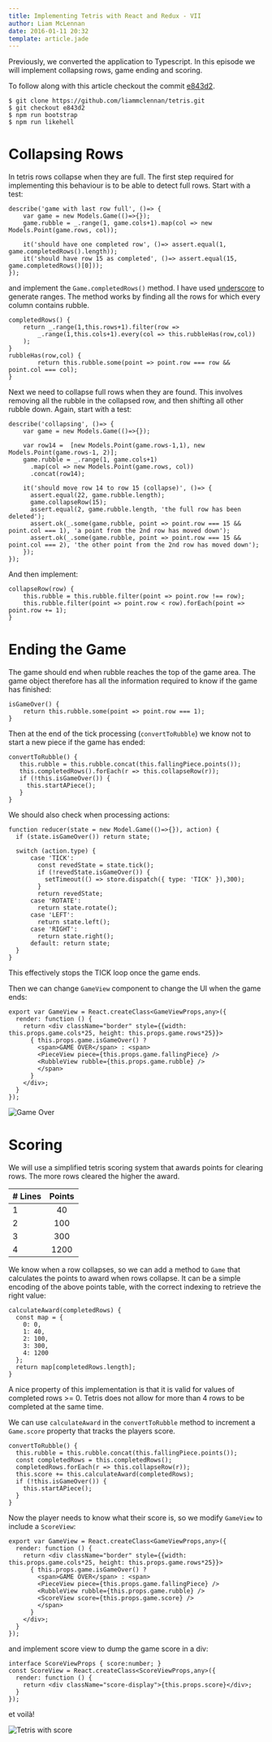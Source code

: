 ```yaml
---
title: Implementing Tetris with React and Redux - VII
author: Liam McLennan
date: 2016-01-11 20:32
template: article.jade
---
```


Previously, we converted the application to Typescript. In this episode we will implement collapsing rows, game ending and scoring.

To follow along with this article checkout the commit [e843d2](https://github.com/liammclennan/tetris/commit/e843d275a52d7ad72862b663638bb84d098f9c07).

```
$ git clone https://github.com/liammclennan/tetris.git
$ git checkout e843d2
$ npm run bootstrap
$ npm run likehell
```

Collapsing Rows
===============

In tetris rows collapse when they are full. The first step required for implementing this behaviour is to be able to detect full rows. Start with a test:

```
describe('game with last row full', ()=> {
	var game = new Models.Game(()=>{});
	game.rubble = _.range(1, game.cols+1).map(col => new Models.Point(game.rows, col));

	it('should have one completed row', ()=> assert.equal(1, game.completedRows().length));
	it('should have row 15 as completed', ()=> assert.equal(15, game.completedRows()[0]));
});
```

and implement the `Game.completedRows()` method. I have used [underscore](http://underscorejs.org/) to generate ranges. The method works by finding all the rows for which every column contains rubble.

```
completedRows() {
	return _.range(1,this.rows+1).filter(row =>
  		_.range(1,this.cols+1).every(col => this.rubbleHas(row,col))
	);
}
rubbleHas(row,col) {
    	return this.rubble.some(point => point.row === row && point.col === col);
}
```

Next we need to collapse full rows when they are found. This involves removing all the rubble in the collapsed row, and then shifting all other rubble down. Again, start with a test:

```
describe('collapsing', ()=> {
	var game = new Models.Game(()=>{});

	var row14 =  [new Models.Point(game.rows-1,1), new Models.Point(game.rows-1, 2)];
	game.rubble = _.range(1, game.cols+1)
	  .map(col => new Models.Point(game.rows, col))
	  .concat(row14);

	it('should move row 14 to row 15 (collapse)', ()=> {
	  assert.equal(22, game.rubble.length);
	  game.collapseRow(15);
	  assert.equal(2, game.rubble.length, 'the full row has been deleted');
	  assert.ok(_.some(game.rubble, point => point.row === 15 && point.col === 1), 'a point from the 2nd row has moved down');
	  assert.ok(_.some(game.rubble, point => point.row === 15 && point.col === 2), 'the other point from the 2nd row has moved down');
	});
});
```

And then implement:

```
collapseRow(row) {
	this.rubble = this.rubble.filter(point => point.row !== row);
	this.rubble.filter(point => point.row < row).forEach(point => point.row += 1);
}
```

Ending the Game
===========

The game should end when rubble reaches the top of the game area. The game object therefore has all the information required to know if the game has finished:

   	isGameOver() {
    	return this.rubble.some(point => point.row === 1);
  	}

 Then at the end of the tick processing (`convertToRubble`) we know not to start a new piece if the game has ended:

 ```
convertToRubble() {
    this.rubble = this.rubble.concat(this.fallingPiece.points());
    this.completedRows().forEach(r => this.collapseRow(r));
    if (!this.isGameOver()) {
      this.startAPiece();
	}
}
```

We should also check when processing actions:

```
function reducer(state = new Model.Game(()=>{}), action) {
  if (state.isGameOver()) return state;

  switch (action.type) {
      case 'TICK':
        const revedState = state.tick();
        if (!revedState.isGameOver()) {
          setTimeout(() => store.dispatch({ type: 'TICK' }),300);
        }
        return revedState;
      case 'ROTATE':
        return state.rotate();
      case 'LEFT':
        return state.left();
      case 'RIGHT':
        return state.right();
      default: return state;
  }
}
```

This effectively stops the TICK loop once the game ends.

Then we can change `GameView` component to change the UI when the game ends:

```
export var GameView = React.createClass<GameViewProps,any>({
  render: function () {
    return <div className="border" style={{width: this.props.game.cols*25, height: this.props.game.rows*25}}>
      { this.props.game.isGameOver() ?
        <span>GAME OVER</span> : <span>
        <PieceView piece={this.props.game.fallingPiece} />
        <RubbleView rubble={this.props.game.rubble} />
        </span>
      }
    </div>;
  }
});
```

<img src="gameover.png" alt="Game Over" />

Scoring
======

We will use a simplified tetris scoring system that awards points for clearing rows. The more rows cleared the higher the award.

| # Lines | Points  |        
| --------|:-------:|
| 1       | 40      |
| 2       | 100     |
| 3       | 300     |
| 4       | 1200    |

We know when a row collapses, so we can add a method to `Game` that calculates the points to award when rows collapse. It can be a simple encoding of the above points table, with the correct indexing to retrieve the right value:

```
calculateAward(completedRows) {
  const map = {
    0: 0,
    1: 40,
    2: 100,
    3: 300,
    4: 1200
  };
  return map[completedRows.length];
}
```

A nice property of this implementation is that it is valid for values of completed rows >= 0. Tetris does not allow for more than 4 rows to be completed at the same time.

We can use `calculateAward` in the `convertToRubble` method to increment a `Game.score` property that tracks the players score.

```
convertToRubble() {
  this.rubble = this.rubble.concat(this.fallingPiece.points());
  const completedRows = this.completedRows();
  completedRows.forEach(r => this.collapseRow(r));
  this.score += this.calculateAward(completedRows);
  if (!this.isGameOver()) {
    this.startAPiece();
  }
}
```

Now the player needs to know what their score is, so we modify `GameView` to include a `ScoreView`:

```
export var GameView = React.createClass<GameViewProps,any>({
  render: function () {
    return <div className="border" style={{width: this.props.game.cols*25, height: this.props.game.rows*25}}>
      { this.props.game.isGameOver() ?
        <span>GAME OVER</span> : <span>
        <PieceView piece={this.props.game.fallingPiece} />
        <RubbleView rubble={this.props.game.rubble} />
        <ScoreView score={this.props.game.score} />
        </span>
      }
    </div>;
  }
});
```

and implement score view to dump the game score in a div:

```
interface ScoreViewProps { score:number; }
const ScoreView = React.createClass<ScoreViewProps,any>({
  render: function () {
    return <div className="score-display">{this.props.score}</div>;
  }
});
```

et voilà!

<img src="score.png" alt="Tetris with score" />
